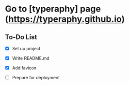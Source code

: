 # Go to [typeraphy] page (https://typeraphy.github.io)

## To-Do List
- [x] Set up project
- [x] Write README.md
- [x] Add favicon
- [ ] Prepare for deployment

